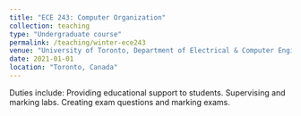 ```yaml
---
title: "ECE 243: Computer Organization"
collection: teaching
type: "Undergraduate course"
permalink: /teaching/winter-ece243
venue: "University of Toronto, Department of Electrical & Computer Engineering"
date: 2021-01-01
location: "Toronto, Canada"
---
```


Duties include: Providing educational support to students. Supervising and marking labs. Creating exam questions and marking exams.
